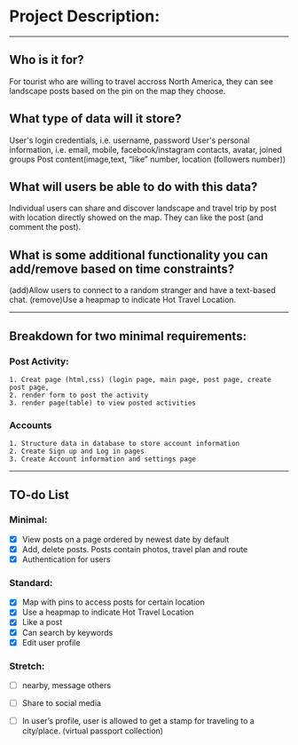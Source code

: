 # Project Description: 
***
## Who is it for?
For tourist who are willing to travel accross North America, they can see landscape posts  based on the pin on the map they choose.  
## What type of data will it store?
User's login credentials, i.e. username, password
User's personal information, i.e. email, mobile, facebook/instagram contacts, avatar, joined groups
Post content(image,text, “like” number, location  (followers number))

## What will users be able to do with this data?
Individual users can share and discover landscape and travel trip by post with location directly  showed on the map. They can like the post (and comment the post). 
## What is some additional functionality you can add/remove based on time constraints?
(add)Allow users to connect to a random stranger and have a text-based chat.
(remove)Use a heapmap to indicate Hot Travel Location.
***
## Breakdown for two minimal requirements:
### Post Activity:
	1. Creat page (html,css) (login page, main page, post page, create post page, 	
    2. render form to post the activity
	3. render page(table) to view posted activities


### Accounts
    1. Structure data in database to store account information
    2. Create Sign up and Log in pages
    3. Create Account information and settings page

***
## TO-do List
### Minimal: 
-[x] View posts on a page ordered by newest date by default
-[x] Add, delete posts. Posts contain photos, travel plan and route
-[x] Authentication for users

### Standard: 
-[x] Map with pins to access posts for certain location
-[x] Use a heapmap to indicate Hot Travel Location
-[x] Like a post
-[x] Can search by keywords
-[x] Edit user profile

### Stretch: 
-[ ] nearby, message others
-[ ] Share to social media
-[ ] In user’s profile, user is allowed to get a stamp for traveling to a city/place. (virtual passport collection)


